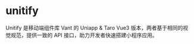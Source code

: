 # unitify
Unitify 是移动端组件库 Vant 的 Uniapp &amp; Taro Vue3 版本，两者基于相同的视觉规范，提供一致的 API 接口，助力开发者快速搭建小程序应用。
